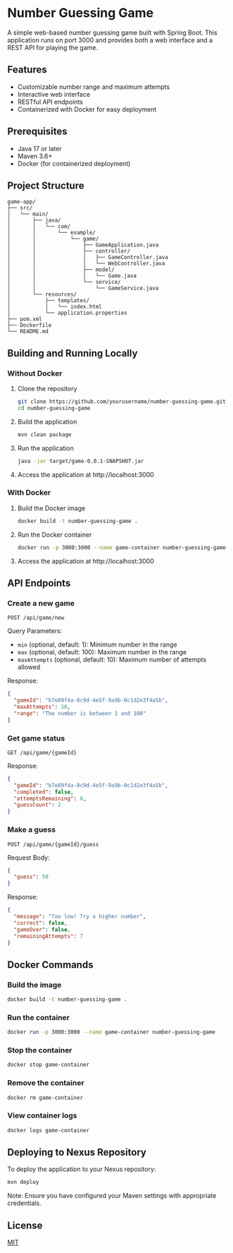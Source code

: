 # Number Guessing Game

A simple web-based number guessing game built with Spring Boot. This application runs on port 3000 and provides both a web interface and a REST API for playing the game.

## Features

- Customizable number range and maximum attempts
- Interactive web interface
- RESTful API endpoints
- Containerized with Docker for easy deployment

## Prerequisites

- Java 17 or later
- Maven 3.6+
- Docker (for containerized deployment)

## Project Structure

```
game-app/
├── src/
│   └── main/
│       ├── java/
│       │   └── com/
│       │       └── example/
│       │           └── game/
│       │               ├── GameApplication.java
│       │               ├── controller/
│       │               │   ├── GameController.java
│       │               │   └── WebController.java
│       │               ├── model/
│       │               │   └── Game.java
│       │               └── service/
│       │                   └── GameService.java
│       └── resources/
│           ├── templates/
│           │   └── index.html
│           └── application.properties
├── pom.xml
├── Dockerfile
└── README.md
```

## Building and Running Locally

### Without Docker

1. Clone the repository
   ```bash
   git clone https://github.com/yourusername/number-guessing-game.git
   cd number-guessing-game
   ```

2. Build the application
   ```bash
   mvn clean package
   ```

3. Run the application
   ```bash
   java -jar target/game-0.0.1-SNAPSHOT.jar
   ```

4. Access the application at http://localhost:3000

### With Docker

1. Build the Docker image
   ```bash
   docker build -t number-guessing-game .
   ```

2. Run the Docker container
   ```bash
   docker run -p 3000:3000 --name game-container number-guessing-game
   ```

3. Access the application at http://localhost:3000

## API Endpoints

### Create a new game
```
POST /api/game/new
```

Query Parameters:
- `min` (optional, default: 1): Minimum number in the range
- `max` (optional, default: 100): Maximum number in the range
- `maxAttempts` (optional, default: 10): Maximum number of attempts allowed

Response:
```json
{
  "gameId": "b7e89f4a-8c9d-4e5f-9a9b-0c1d2e3f4a5b",
  "maxAttempts": 10,
  "range": "The number is between 1 and 100"
}
```

### Get game status
```
GET /api/game/{gameId}
```

Response:
```json
{
  "gameId": "b7e89f4a-8c9d-4e5f-9a9b-0c1d2e3f4a5b",
  "completed": false,
  "attemptsRemaining": 8,
  "guessCount": 2
}
```

### Make a guess
```
POST /api/game/{gameId}/guess
```

Request Body:
```json
{
  "guess": 50
}
```

Response:
```json
{
  "message": "Too low! Try a higher number",
  "correct": false,
  "gameOver": false,
  "remainingAttempts": 7
}
```

## Docker Commands

### Build the image
```bash
docker build -t number-guessing-game .
```

### Run the container
```bash
docker run -p 3000:3000 --name game-container number-guessing-game
```

### Stop the container
```bash
docker stop game-container
```

### Remove the container
```bash
docker rm game-container
```

### View container logs
```bash
docker logs game-container
```

## Deploying to Nexus Repository

To deploy the application to your Nexus repository:

```bash
mvn deploy
```

Note: Ensure you have configured your Maven settings with appropriate credentials.

## License

[MIT](LICENSE)
